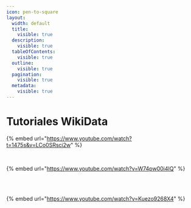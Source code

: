 ```yaml
---
icon: pen-to-square
layout:
  width: default
  title:
    visible: true
  description:
    visible: true
  tableOfContents:
    visible: true
  outline:
    visible: true
  pagination:
    visible: true
  metadata:
    visible: true
---
```


# Tutoriales WikiData

{% embed url="https://www.youtube.com/watch?t=1475s&v=LCo0SRsci2w" %}

[\
](https://www.youtube.com/watch?v=LCo0SRsci2w\&t=1475shttps://www.youtube.com/watch?v=W74pw00i4IQhttps://www.youtube.com/watch?v=Kuezo9268X4)

{% embed url="https://www.youtube.com/watch?v=W74pw00i4IQ" %}



[\
\
](https://www.youtube.com/watch?v=LCo0SRsci2w\&t=1475shttps://www.youtube.com/watch?v=W74pw00i4IQhttps://www.youtube.com/watch?v=Kuezo9268X4)

{% embed url="https://www.youtube.com/watch?v=Kuezo9268X4" %}
